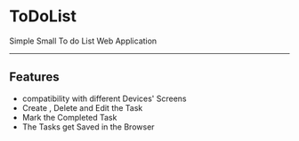 <h1>ToDoList</h1>
<p>Simple Small To do List Web Application</p>
<hr/>
<h2>Features</h2>
<ul>
  <li>compatibility with different Devices' Screens</li>
  <li>Create , Delete and Edit the Task</li>
  <li>Mark the Completed Task</li>
  <li>The Tasks get Saved in the Browser</li>
</ul>
